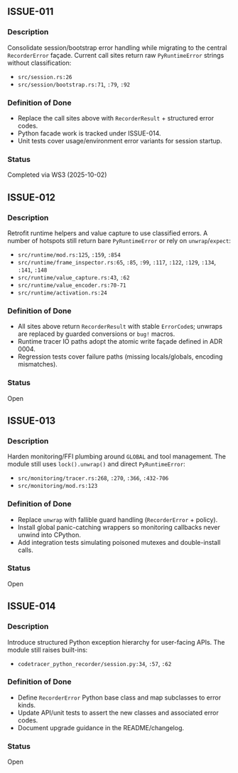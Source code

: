## ISSUE-011
### Description
Consolidate session/bootstrap error handling while migrating to the central
`RecorderError` façade. Current call sites return raw `PyRuntimeError` strings
without classification:
- `src/session.rs:26`
- `src/session/bootstrap.rs:71`, `:79`, `:92`

### Definition of Done
- Replace the call sites above with `RecorderResult` + structured error codes.
- Python facade work is tracked under ISSUE-014.
- Unit tests cover usage/environment error variants for session startup.

### Status
Completed via WS3 (2025-10-02)


## ISSUE-012
### Description
Retrofit runtime helpers and value capture to use classified errors. A number
of hotspots still return bare `PyRuntimeError` or rely on `unwrap`/`expect`:
- `src/runtime/mod.rs:125`, `:159`, `:854`
- `src/runtime/frame_inspector.rs:65`, `:85`, `:99`, `:117`, `:122`, `:129`,
  `:134`, `:141`, `:148`
- `src/runtime/value_capture.rs:43`, `:62`
- `src/runtime/value_encoder.rs:70-71`
- `src/runtime/activation.rs:24`

### Definition of Done
- All sites above return `RecorderResult` with stable `ErrorCode`s; unwraps are
  replaced by guarded conversions or `bug!` macros.
- Runtime tracer IO paths adopt the atomic write façade defined in ADR 0004.
- Regression tests cover failure paths (missing locals/globals, encoding
  mismatches).

### Status
Open


## ISSUE-013
### Description
Harden monitoring/FFI plumbing around `GLOBAL` and tool management. The module
still uses `lock().unwrap()` and direct `PyRuntimeError`:
- `src/monitoring/tracer.rs:268`, `:270`, `:366`, `:432-706`
- `src/monitoring/mod.rs:123`

### Definition of Done
- Replace `unwrap` with fallible guard handling (`RecorderError` + policy).
- Install global panic-catching wrappers so monitoring callbacks never unwind
  into CPython.
- Add integration tests simulating poisoned mutexes and double-install calls.

### Status
Open


## ISSUE-014
### Description
Introduce structured Python exception hierarchy for user-facing APIs. The
module still raises built-ins:
- `codetracer_python_recorder/session.py:34`, `:57`, `:62`

### Definition of Done
- Define `RecorderError` Python base class and map subclasses to error kinds.
- Update API/unit tests to assert the new classes and associated error codes.
- Document upgrade guidance in the README/changelog.

### Status
Open
